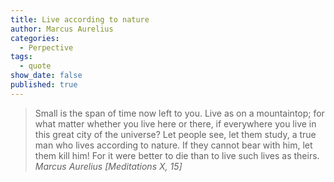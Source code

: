 ```yaml
---
title: Live according to nature
author: Marcus Aurelius
categories:
  - Perpective
tags:
  - quote
show_date: false
published: true
---
```

>Small is the span of time now left to you. Live as on a mountaintop; for what matter whether you live here or there, if everywhere you live in this great city of the universe? Let people see, let them study, a true man who lives according to nature. If they cannot bear with him, let them kill him! For it were better to die than to live such lives as theirs.
> <cite>Marcus Aurelius [Meditations X, 15]</cite>